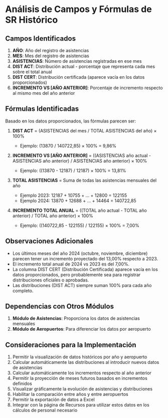 # Análisis de Campos y Fórmulas de SR Histórico

## Campos Identificados

1. **AÑO**: Año del registro de asistencias
2. **MES**: Mes del registro de asistencias
3. **ASISTENCIAS**: Número de asistencias registradas en ese mes
4. **DIST ACT**: Distribución actual - porcentaje que representa cada mes sobre el total anual
5. **DIST CERT**: Distribución certificada (aparece vacía en los datos proporcionados)
6. **INCREMENTO VS [AÑO ANTERIOR]**: Porcentaje de incremento respecto al mismo mes del año anterior

## Fórmulas Identificadas

Basado en los datos proporcionados, las fórmulas parecen ser:

1. **DIST ACT** = (ASISTENCIAS del mes / TOTAL ASISTENCIAS del año) × 100%
   - Ejemplo: (13870 / 140722,85) × 100% = 9,86%

2. **INCREMENTO VS [AÑO ANTERIOR]** = ((ASISTENCIAS año actual - ASISTENCIAS año anterior) / ASISTENCIAS año anterior) × 100%
   - Ejemplo: ((13870 - 12187) / 12187) × 100% = 13,81%

3. **TOTAL ASISTENCIAS** = Suma de todas las asistencias mensuales del año
   - Ejemplo 2023: 12187 + 10755 + ... + 12800 = 122155
   - Ejemplo 2024: 13870 + 12688 + ... + 14464 = 140722,85

4. **INCREMENTO TOTAL ANUAL** = ((TOTAL año actual - TOTAL año anterior) / TOTAL año anterior) × 100%
   - Ejemplo: ((140722,85 - 122155) / 122155) × 100% = 7,00%

## Observaciones Adicionales

- Los últimos meses del año 2024 (octubre, noviembre, diciembre) parecen tener un incremento proyectado del 13,00% respecto a 2023.
- El incremento total anual de 2024 vs 2023 es del 7,00%.
- La columna DIST CERT (Distribución Certificada) aparece vacía en los datos proporcionados, pero probablemente sea para registrar distribuciones oficiales o aprobadas.
- Las distribuciones (DIST ACT) siempre suman 100% para cada año completo.

## Dependencias con Otros Módulos

1. **Módulo de Asistencias**: Proporciona los datos de asistencias mensuales
2. **Módulo de Aeropuertos**: Para diferenciar los datos por aeropuerto

## Consideraciones para la Implementación

1. Permitir la visualización de datos históricos por año y aeropuerto
2. Calcular automáticamente las distribuciones al introducir nuevos datos de asistencias
3. Calcular automáticamente los incrementos respecto al año anterior
4. Permitir la proyección de meses futuros basados en incrementos definidos
5. Visualizar gráficamente la evolución de asistencias y distribuciones
6. Habilitar la comparación entre años y entre aeropuertos
7. Permitir la exportación de datos a Excel
8. Integrar con la página de Recursos para utilizar estos datos en los cálculos de personal necesario
